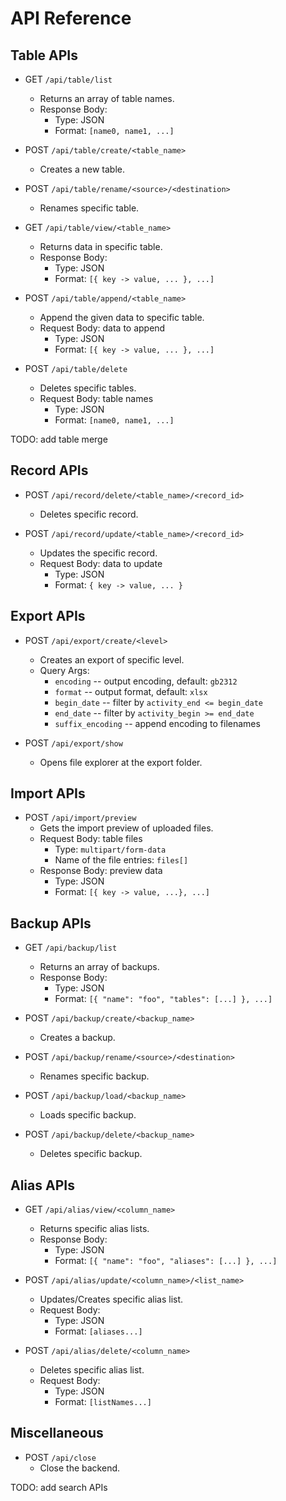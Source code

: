 # API Reference

## Table APIs

- GET `/api/table/list`
    - Returns an array of table names.
    - Response Body:
        - Type: JSON
        - Format: `[name0, name1, ...]`

- POST `/api/table/create/<table_name>`
    - Creates a new table.

- POST `/api/table/rename/<source>/<destination>`
    - Renames specific table.

- GET `/api/table/view/<table_name>`
    - Returns data in specific table.
    - Response Body:
        - Type: JSON
        - Format: `[{ key -> value, ... }, ...]`

- POST `/api/table/append/<table_name>`
    - Append the given data to specific table.
    - Request Body: data to append
        - Type: JSON
        - Format: `[{ key -> value, ... }, ...]`

- POST `/api/table/delete`
    - Deletes specific tables.
    - Request Body: table names
        - Type: JSON
        - Format: `[name0, name1, ...]`

TODO: add table merge

## Record APIs

- POST `/api/record/delete/<table_name>/<record_id>`
    - Deletes specific record.

- POST `/api/record/update/<table_name>/<record_id>`
    - Updates the specific record.
    - Request Body: data to update
        - Type: JSON
        - Format: `{ key -> value, ... }`

## Export APIs

- POST `/api/export/create/<level>`
    - Creates an export of specific level.
    - Query Args:
        - `encoding` -- output encoding, default: `gb2312`
        - `format` -- output format, default: `xlsx`
        - `begin_date` -- filter by `activity_end <= begin_date`
        - `end_date` -- filter by `activity_begin >= end_date`
        - `suffix_encoding` -- append encoding to filenames

- POST `/api/export/show`
    - Opens file explorer at the export folder.

## Import APIs

- POST `/api/import/preview`
    - Gets the import preview of uploaded files.
    - Request Body: table files
        - Type: `multipart/form-data`
        - Name of the file entries: `files[]`
    - Response Body: preview data
        - Type: JSON
        - Format: `[{ key -> value, ...}, ...]`

## Backup APIs

- GET `/api/backup/list`
    - Returns an array of backups.
    - Response Body:
        - Type: JSON
        - Format: `[{ "name": "foo", "tables": [...] }, ...]`

- POST `/api/backup/create/<backup_name>`
    - Creates a backup.

- POST `/api/backup/rename/<source>/<destination>`
    - Renames specific backup.

- POST `/api/backup/load/<backup_name>`
    - Loads specific backup.

- POST `/api/backup/delete/<backup_name>`
    - Deletes specific backup.

## Alias APIs

- GET `/api/alias/view/<column_name>`
    - Returns specific alias lists.
    - Response Body:
        - Type: JSON
        - Format: `[{ "name": "foo", "aliases": [...] }, ...]`

- POST `/api/alias/update/<column_name>/<list_name>`
    - Updates/Creates specific alias list.
    - Request Body:
        - Type: JSON
        - Format: `[aliases...]`

- POST `/api/alias/delete/<column_name>`
    - Deletes specific alias list.
    - Request Body:
        - Type: JSON
        - Format: `[listNames...]`

## Miscellaneous

- POST `/api/close`
    - Close the backend.

TODO: add search APIs
